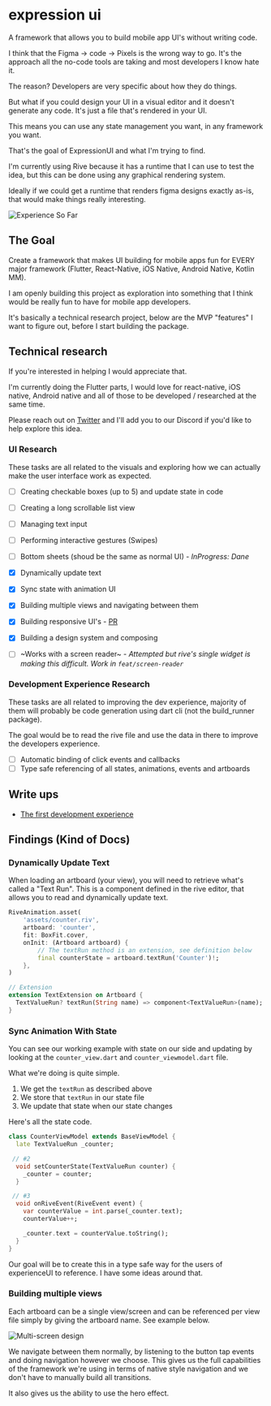# expression ui 

A framework that allows you to build mobile app UI's without writing code. 

I think that the Figma -> code -> Pixels is the wrong way to go. It's the approach all the no-code tools are taking and most developers I know hate it.

The reason? Developers are very specific about how they do things. 

But what if you could design your UI in a visual editor and it doesn't generate any code. It's just a file that's rendered in your UI.

This means you can use any state management you want, in any framework you want. 

That's the goal of ExpressionUI and what I'm trying to find. 

I'm currently using Rive because it has a runtime that I can use to test the idea, but this can be done using any graphical rendering system. 

Ideally if we could get a runtime that renders figma designs exactly as-is, that would make things really interesting. 


![Experience So Far](/resources/experience-so-far-resize.gif)

## The Goal

Create a framework that makes UI building for mobile apps fun for EVERY major framework (Flutter, React-Native, iOS Native, Android Native, Kotlin MM).

I am openly building this project as exploration into something that I think would be really fun to have for mobile app developers. 

It's basically a technical research project, below are the MVP "features" I want to figure out, before I start building the package.

## Technical research

If you're interested in helping I would appreciate that.

I'm currently doing the Flutter parts, I would love for react-native, iOS native, Android native and all of those to be developed / researched at the same time. 

Please reach out on [Twitter](https://twitter.com/danemackier) and I'll add you to our Discord if you'd like to help explore this idea.

### UI Research

These tasks are all related to the visuals and exploring how we can actually make the user interface work as expected.

- [ ] Creating checkable boxes (up to 5) and update state in code
- [ ] Creating a long scrollable list view
- [ ] Managing text input
- [ ] Performing interactive gestures (Swipes)
- [ ] Bottom sheets (shoud be the same as normal UI) - _InProgress: Dane_

- [x] Dynamically update text
- [x] Sync state with animation UI
- [x] Building multiple views and navigating between them
- [x] Building responsive UI's - [PR](https://github.com/FilledStacks/expression-ui/pull/1)
- [x] Building a design system and composing
      
- [ ] ~Works with a screen reader~ - _Attempted but rive's single widget is making this difficult. Work in `feat/screen-reader`_

### Development Experience Research

These tasks are all related to improving the dev experience, majority of them will probably be code generation using dart cli (not the build_runner package). 

The goal would be to read the rive file and use the data in there to improve the developers experience.

- [ ] Automatic binding of click events and callbacks
- [ ] Type safe referencing of all states, animations, events and artboards 

## Write ups

- [The first development experience](https://x.com/DaneMackier/status/1773348709461344415?s=20)

## Findings (Kind of Docs)

### Dynamically Update Text

When loading an artboard (your view), you will need to retrieve what's called a "Text Run". This is a component defined in the rive editor, that allows you to read and dynamically update text.

```dart
RiveAnimation.asset(
    'assets/counter.riv',
    artboard: 'counter',
    fit: BoxFit.cover,
    onInit: (Artboard artboard) {
        // The textRun method is an extension, see definition below
        final counterState = artboard.textRun('Counter')!;
    },
)

// Extension
extension TextExtension on Artboard {
  TextValueRun? textRun(String name) => component<TextValueRun>(name);
}
```

### Sync Animation With State

You can see our working example with state on our side and updating by looking at the `counter_view.dart` and `counter_viewmodel.dart` file. 

What we're doing is quite simple.

1. We get the `textRun` as described above
2. We store that `textRun` in our state file 
3. We update that state when our state changes

Here's all the state code.

```dart
class CounterViewModel extends BaseViewModel {
  late TextValueRun _counter;

 // #2
  void setCounterState(TextValueRun counter) {
    _counter = counter;
  }

 // #3
  void onRiveEvent(RiveEvent event) {
    var counterValue = int.parse(_counter.text);
    counterValue++;

    _counter.text = counterValue.toString();
  }
}

```

Our goal will be to create this in a type safe way for the users of experienceUI to reference. I have some ideas around that. 

### Building multiple views

Each artboard can be a single view/screen and can be referenced per view file simply by giving the artboard name. See example below.

![Multi-screen design](/resources/multi-screen-design.jpg)

We navigate between them normally, by listening to the button tap events and doing navigation however we choose. This gives us the full capabilities of the framework we're using in terms of native style navigation and we don't have to manually build all transitions. 

It also gives us the ability to use the hero effect.
